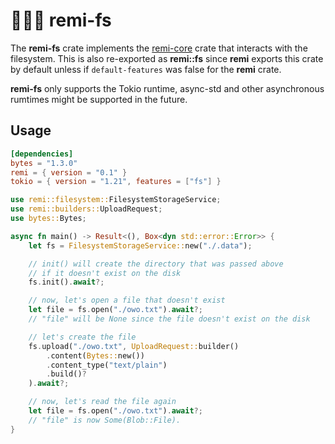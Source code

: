 # 🐻‍❄️🧶 remi-fs

The **remi-fs** crate implements the [remi-core](https://github.com/Noelware/remi-rs/tree/master/remi_core) crate that interacts with the filesystem. This is also re-exported as **remi::fs** since **remi** exports this crate by default unless if `default-features` was false for the **remi** crate.

**remi-fs** only supports the Tokio runtime, async-std and other asynchronous rumtimes might be supported in the future.

## Usage
```toml
[dependencies]
bytes = "1.3.0"
remi = { version = "0.1" }
tokio = { version = "1.21", features = ["fs"] }
```

```rust
use remi::filesystem::FilesystemStorageService;
use remi::builders::UploadRequest;
use bytes::Bytes;

async fn main() -> Result<(), Box<dyn std::error::Error>> {
    let fs = FilesystemStorageService::new("./.data");

    // init() will create the directory that was passed above
    // if it doesn't exist on the disk
    fs.init().await?;

    // now, let's open a file that doesn't exist
    let file = fs.open("./owo.txt").await?;
    // "file" will be None since the file doesn't exist on the disk

    // let's create the file
    fs.upload("./owo.txt", UploadRequest::builder()
        .content(Bytes::new())
        .content_type("text/plain")
        .build()?
    ).await?;

    // now, let's read the file again
    let file = fs.open("./owo.txt").await?;
    // "file" is now Some(Blob::File).
}
```
